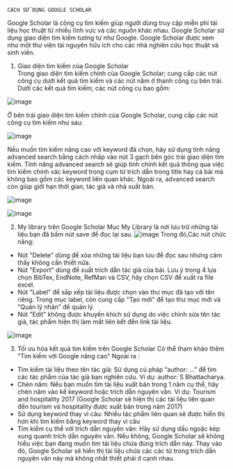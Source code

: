     CÁCH SỬ DỤNG GOOGLE SCHOLAR
Google Scholar là công cụ tìm kiếm giúp người dùng truy cập miễn phí tài liệu học thuật từ nhiều lĩnh vực và các nguồn khác nhau.
Google Scholar sử dụng giao diện tìm kiếm tương tự như Google.
Google Scholar được xem như một thư viện tài nguyên hữu ích cho các nhà nghiên cứu học thuật và sinh viên. 

1. Giao diện tìm kiếm của Google Scholar  
Trong giao diện tìm kiếm chính của Google Scholar; cung cấp các nút công cụ dưới kết quả tìm kiếm và các nút nằm ở thanh công cụ bên trái. Dưới các kết quả tìm kiếm; các nút công cụ bao gồm:

![image](https://user-images.githubusercontent.com/80672671/113082932-85126880-9205-11eb-8ec4-c20a54d4d084.png)

Ở bên trái giao diện tìm kiếm chính của Google Scholar, cung cấp các nút công cụ tìm kiếm như sau:

![image](https://user-images.githubusercontent.com/80672671/113085052-57c7b980-9209-11eb-8bae-b7be9c928069.png)

Nếu muốn tìm kiếm nâng cao với keyword đã chọn, hãy sử dụng tính năng advanced search bằng cách nhấp vào nút 3 gạch bên góc trái giao diện tìm kiếm. Tính năng advanced search sẽ giúp tinh chỉnh kết quả thông qua việc tìm kiếm chính xác keyword trong cụm từ trích dẫn trong title hay cả bài mà không bao gồm các keyword liên quan khác. Ngoài ra, advanced search còn giúp giới hạn thời gian, tác giả và nhà xuất bản.

![image](https://user-images.githubusercontent.com/80672671/113085127-72019780-9209-11eb-86a1-4b61160ecf37.png)

![image](https://user-images.githubusercontent.com/80672671/113085482-184d9d00-920a-11eb-9c27-23e92bede903.png)

2. My library trên Google Scholar
Mục My Library là nơi lưu trữ những tài liệu bạn đã bấm nút save để đọc lại sau. ![image](https://user-images.githubusercontent.com/80672671/113085947-edb01400-920a-11eb-8388-efc591222eb3.png) Trong đó,Các nút chức năng: 
+ Nút "Delete" dùng để xóa những tài liệu bạn lưu để đọc sau nhưng cảm thấy không cần thiết nữa. 
+ Nút "Export" dùng để xuất trích dẫn tác giả của bài. Lưu ý trong 4 lựa chọn BibTex, EndNote, RefMan và CSV, hãy chọn CSV để xuất ra file excel. 
+ Nút "Label" để sắp xếp tài liệu được chọn vào thư mục đã tạo với tên riêng. Trong mục label, còn cung cấp "Tạo mới" để tạo thư mục mới và "Quản lý nhãn" để quản lý. 
+ Nút "Edit" không được khuyến khích sử dụng do việc chỉnh sửa tên tác giả, tác phẩm hiện thị làm mất liên kết đến link tài liệu.

![image](https://user-images.githubusercontent.com/80672671/113085982-fbfe3000-920a-11eb-958f-a1ff67622353.png)


3. Tối ưu hóa kết quả tìm kiếm trên Google Scholar
Có thể tham khảo thêm "Tìm kiếm với Google nâng cao"
Ngoài ra : 
+ Tìm kiếm tài liệu theo tên tác giả: Sử dụng cú pháp “author: …” để tìm các tác phẩm của tác giả bạn nghiên cứu. Ví dụ: author: S Bhattacharya. 
+ Chèn năm: Nếu bạn muốn tìm tài liệu xuất bản trong 1 năm cụ thể, hãy chèn năm vào kế keyword hoặc trích dẫn nguyên văn.
Ví dụ: Tourism and hospitality 2017 (Google Scholar sẽ hiện thị các tài liệu liên quan đến tourism và hospitality được xuất bản trong năm 2017)
+ Sử dụng keyword thay vì câu: Nhiều tác phẩm liên quan sẽ được hiển thị hơn khi tìm kiếm bằng keyword thay vì câu
+ Tìm kiếm cụ thể với trích dẫn nguyên văn: Hãy sử dụng dấu ngoặc kép xung quanh trích dẫn nguyên văn. Nếu không, Google Scholar sẽ không hiểu việc bạn đang muốn tìm tài liệu chứa đúng trích dẫn này. Thay vào đó, Google Scholar sẽ hiển thị tài liệu chứa các các từ trong trích dẫn nguyên văn này mà không nhất thiết phải ở cạnh nhau.
